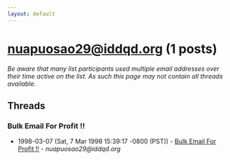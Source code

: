```yaml
---
layout: default
---
```


# nuapuosao29@iddqd.org (1 posts)

_Be aware that many list participants used multiple email addresses over their time active on the list. As such this page may not contain all threads available._

## Threads

### Bulk Email For Profit !!
+ 1998-03-07 (Sat, 7 Mar 1998 15:39:17 -0800 (PST)) - [Bulk Email For Profit !!](/archive/1998/03/90f517d363e773682843e12488c9659b1e3fe70381410698e82cc66eecf00dc8) - _nuapuosao29@iddqd.org_

